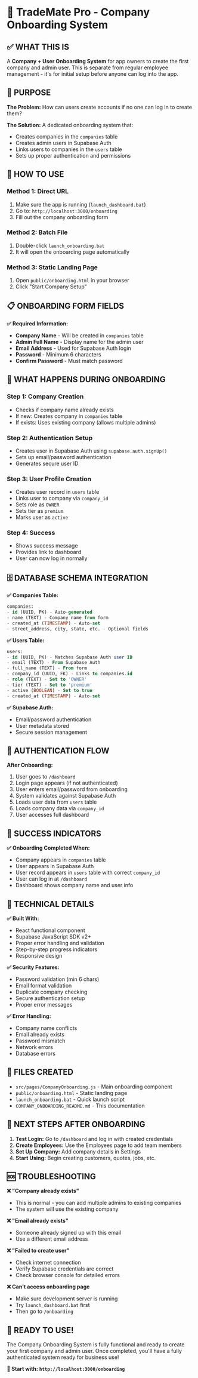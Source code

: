 # 🏢 **TradeMate Pro - Company Onboarding System**

## ✅ **WHAT THIS IS**

A **Company + User Onboarding System** for app owners to create the first company and admin user. This is separate from regular employee management - it's for initial setup before anyone can log into the app.

## 🎯 **PURPOSE**

**The Problem:** How can users create accounts if no one can log in to create them?

**The Solution:** A dedicated onboarding system that:
- Creates companies in the `companies` table
- Creates admin users in Supabase Auth
- Links users to companies in the `users` table
- Sets up proper authentication and permissions

## 🚀 **HOW TO USE**

### **Method 1: Direct URL**
1. Make sure the app is running (`launch_dashboard.bat`)
2. Go to: `http://localhost:3000/onboarding`
3. Fill out the company onboarding form

### **Method 2: Batch File**
1. Double-click `launch_onboarding.bat`
2. It will open the onboarding page automatically

### **Method 3: Static Landing Page**
1. Open `public/onboarding.html` in your browser
2. Click "Start Company Setup"

## 📋 **ONBOARDING FORM FIELDS**

**✅ Required Information:**
- **Company Name** - Will be created in `companies` table
- **Admin Full Name** - Display name for the admin user
- **Email Address** - Used for Supabase Auth login
- **Password** - Minimum 6 characters
- **Confirm Password** - Must match password

## 🔧 **WHAT HAPPENS DURING ONBOARDING**

### **Step 1: Company Creation**
- Checks if company name already exists
- If new: Creates company in `companies` table
- If exists: Uses existing company (allows multiple admins)

### **Step 2: Authentication Setup**
- Creates user in Supabase Auth using `supabase.auth.signUp()`
- Sets up email/password authentication
- Generates secure user ID

### **Step 3: User Profile Creation**
- Creates user record in `users` table
- Links user to company via `company_id`
- Sets role as `OWNER` 
- Sets tier as `premium`
- Marks user as `active`

### **Step 4: Success**
- Shows success message
- Provides link to dashboard
- User can now log in normally

## 🗄️ **DATABASE SCHEMA INTEGRATION**

**✅ Companies Table:**
```sql
companies:
- id (UUID, PK) - Auto-generated
- name (TEXT) - Company name from form
- created_at (TIMESTAMP) - Auto-set
- street_address, city, state, etc. - Optional fields
```

**✅ Users Table:**
```sql
users:
- id (UUID, PK) - Matches Supabase Auth user ID
- email (TEXT) - From Supabase Auth
- full_name (TEXT) - From form
- company_id (UUID, FK) - Links to companies.id
- role (TEXT) - Set to 'OWNER'
- tier (TEXT) - Set to 'premium'
- active (BOOLEAN) - Set to true
- created_at (TIMESTAMP) - Auto-set
```

**✅ Supabase Auth:**
- Email/password authentication
- User metadata stored
- Secure session management

## 🔐 **AUTHENTICATION FLOW**

**After Onboarding:**
1. User goes to `/dashboard`
2. Login page appears (if not authenticated)
3. User enters email/password from onboarding
4. System validates against Supabase Auth
5. Loads user data from `users` table
6. Loads company data via `company_id`
7. User accesses full dashboard

## 🎉 **SUCCESS INDICATORS**

**✅ Onboarding Completed When:**
- Company appears in `companies` table
- User appears in Supabase Auth
- User record appears in `users` table with correct `company_id`
- User can log in at `/dashboard`
- Dashboard shows company name and user info

## 🔧 **TECHNICAL DETAILS**

**✅ Built With:**
- React functional component
- Supabase JavaScript SDK v2+
- Proper error handling and validation
- Step-by-step progress indicators
- Responsive design

**✅ Security Features:**
- Password validation (min 6 chars)
- Email format validation
- Duplicate company checking
- Secure authentication setup
- Proper error messages

**✅ Error Handling:**
- Company name conflicts
- Email already exists
- Password mismatch
- Network errors
- Database errors

## 📁 **FILES CREATED**

- `src/pages/CompanyOnboarding.js` - Main onboarding component
- `public/onboarding.html` - Static landing page
- `launch_onboarding.bat` - Quick launch script
- `COMPANY_ONBOARDING_README.md` - This documentation

## 🎯 **NEXT STEPS AFTER ONBOARDING**

1. **Test Login:** Go to `/dashboard` and log in with created credentials
2. **Create Employees:** Use the Employees page to add team members
3. **Set Up Company:** Add company details in Settings
4. **Start Using:** Begin creating customers, quotes, jobs, etc.

## 🆘 **TROUBLESHOOTING**

**❌ "Company already exists"**
- This is normal - you can add multiple admins to existing companies
- The system will use the existing company

**❌ "Email already exists"**
- Someone already signed up with this email
- Use a different email address

**❌ "Failed to create user"**
- Check internet connection
- Verify Supabase credentials are correct
- Check browser console for detailed errors

**❌ Can't access onboarding page**
- Make sure development server is running
- Try `launch_dashboard.bat` first
- Then go to `/onboarding`

## 🎉 **READY TO USE!**

The Company Onboarding System is fully functional and ready to create your first company and admin user. Once completed, you'll have a fully authenticated system ready for business use!

**🚀 Start with: `http://localhost:3000/onboarding`**
